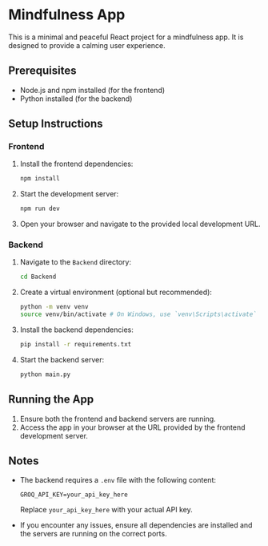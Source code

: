 # Mindfulness App

This is a minimal and peaceful React project for a mindfulness app. It is designed to provide a calming user experience.

## Prerequisites

- Node.js and npm installed (for the frontend)
- Python installed (for the backend)

## Setup Instructions

### Frontend


1. Install the frontend dependencies:
   ```bash
   npm install
   ```
2. Start the development server:
   ```bash
   npm run dev
   ```
3. Open your browser and navigate to the provided local development URL.

### Backend

1. Navigate to the `Backend` directory:
   ```bash
   cd Backend
   ```
2. Create a virtual environment (optional but recommended):
   ```bash
   python -m venv venv
   source venv/bin/activate # On Windows, use `venv\Scripts\activate`
   ```
3. Install the backend dependencies:
   ```bash
   pip install -r requirements.txt
   ```
4. Start the backend server:
   ```bash
   python main.py
   ```

## Running the App

1. Ensure both the frontend and backend servers are running.
2. Access the app in your browser at the URL provided by the frontend development server.

## Notes

- The backend requires a `.env` file with the following content:
  ```
  GROQ_API_KEY=your_api_key_here
  ```
  Replace `your_api_key_here` with your actual API key.

- If you encounter any issues, ensure all dependencies are installed and the servers are running on the correct ports.
